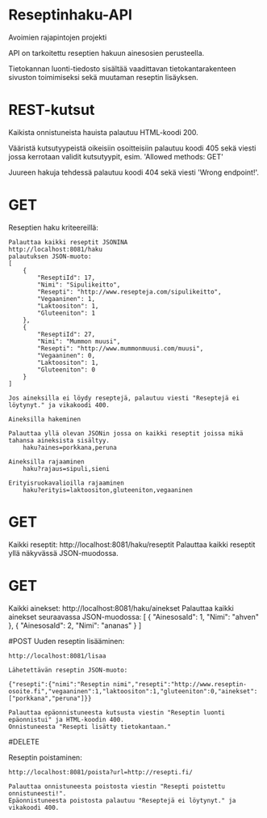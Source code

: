 # Reseptinhaku-API
Avoimien rajapintojen projekti

API on tarkoitettu reseptien hakuun ainesosien perusteella.

Tietokannan luonti-tiedosto sisältää vaadittavan tietokantarakenteen sivuston toimimiseksi sekä muutaman reseptin lisäyksen.

# REST-kutsut
Kaikista onnistuneista hauista palautuu HTML-koodi 200.

Vääristä kutsutyypeistä oikeisiin osoitteisiin palautuu koodi 405 sekä
viesti jossa kerrotaan validit kutsutyypit, esim. 'Allowed methods: GET'

Juureen hakuja tehdessä palautuu koodi 404 sekä viesti 'Wrong endpoint!'.

# GET
Reseptien haku kriteereillä:

    Palauttaa kaikki reseptit JSONINA
    http://localhost:8081/haku
    palautuksen JSON-muoto:
    [
        {
            "ReseptiId": 17,
            "Nimi": "Sipulikeitto",
            "Resepti": "http://www.resepteja.com/sipulikeitto",
            "Vegaaninen": 1,
            "Laktoositon": 1,
            "Gluteeniton": 1
        },
        {
            "ReseptiId": 27,
            "Nimi": "Mummon muusi",
            "Resepti": "http://www.mummonmuusi.com/muusi",
            "Vegaaninen": 0,
            "Laktoositon": 1,
            "Gluteeniton": 0
        }
    ]
    
    Jos aineksilla ei löydy reseptejä, palautuu viesti "Reseptejä ei löytynyt." ja vikakoodi 400.

    Aineksilla hakeminen
    
    Palauttaa yllä olevan JSONin jossa on kaikki reseptit joissa mikä tahansa aineksista sisältyy.
        haku?aines=porkkana,peruna
        
    Aineksilla rajaaminen
        haku?rajaus=sipuli,sieni
        
    Erityisruokavalioilla rajaaminen
        haku?erityis=laktoositon,gluteeniton,vegaaninen
        
# GET
Kaikki reseptit:
    http://localhost:8081/haku/reseptit
    Palauttaa kaikki reseptit yllä näkyvässä JSON-muodossa.
    
# GET
Kaikki ainekset:
    http://localhost:8081/haku/ainekset
    Palauttaa kaikki ainekset seuraavassa JSON-muodossa:
    [
        {
            "AinesosaId": 1,
            "Nimi": "ahven"
        },
        {
            "AinesosaId": 2,
            "Nimi": "ananas"
        }
    ]

#POST
Uuden reseptin lisääminen:

    http://localhost:8081/lisaa
    
    Lähetettävän reseptin JSON-muoto:
    
    {"resepti":{"nimi":"Reseptin nimi","resepti":"http://www.reseptin-                    osoite.fi","vegaaninen":1,"laktoositon":1,"gluteeniton":0,"ainekset":["porkkana","peruna"]}}

    Palauttaa epäonnistuneesta kutsusta viestin "Reseptin luonti epäonnistui" ja HTML-koodin 400.
    Onnistuneesta "Resepti lisätty tietokantaan."
    
#DELETE

Reseptin poistaminen:

    http://localhost:8081/poista?url=http://resepti.fi/
    
    Palauttaa onnistuneesta poistosta viestin "Resepti poistettu onnistuneesti!".
    Epäonnistuneesta poistosta palautuu "Reseptejä ei löytynyt." ja vikakoodi 400.
